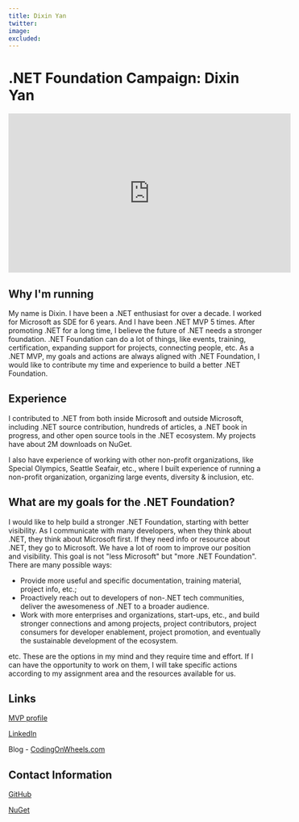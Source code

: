 ```yaml
---
title: Dixin Yan    
twitter: 
image: 
excluded:
---
```


# .NET Foundation Campaign: Dixin Yan

<iframe width="560" height="315" src="https://www.youtube.com/embed/PKfafM5DaM8" title="YouTube video player" frameborder="0" allow="accelerometer; autoplay; clipboard-write; encrypted-media; gyroscope; picture-in-picture" allowfullscreen></iframe>

## Why I'm running

My name is Dixin. I have been a .NET enthusiast for over a decade. I worked for Microsoft as SDE for 6 years. And I have been .NET MVP 5 times. After promoting .NET for a long time, I believe the future of .NET needs a stronger foundation. .NET Foundation can do a lot of things, like events, training, certification, expanding support for projects, connecting people, etc. As a .NET MVP, my goals and actions are always aligned with .NET Foundation, I would like to contribute my time and experience to build a better .NET Foundation.

## Experience

I contributed to .NET from both inside Microsoft and outside Microsoft, including .NET source contribution, hundreds of articles, a .NET book in progress, and other open source tools in the .NET ecosystem. My projects have about 2M downloads on NuGet.

I also have experience of working with other non-profit organizations, like Special Olympics, Seattle Seafair, etc., where I built experience of running a non-profit organization, organizing large events, diversity & inclusion, etc.

## What are my goals for the .NET Foundation?

I would like to help build a stronger .NET Foundation, starting with better visibility. As I communicate with many developers, when they think about .NET, they think about Microsoft first. If they need info or resource about .NET, they go to Microsoft. We have a lot of room to improve our position and visibility. This goal is not "less Microsoft" but "more .NET Foundation". There are many possible ways:

- Provide more useful and specific documentation, training material, project info, etc.;
- Proactively reach out to developers of non-.NET tech communities, deliver the awesomeness of .NET to a broader audience.
- Work with more enterprises and organizations, start-ups, etc., and build stronger connections and among projects, project contributors, project consumers for developer enablement, project promotion, and eventually the sustainable development of the ecosystem.

etc. These are the options in my mind and they require time and effort. If I can have the opportunity to work on them, I will take specific actions according to my assignment area and the resources available for us.

## Links

[MVP profile](http://mvp.microsoft.com/en-us/PublicProfile/4029229)

[LinkedIn](https://www.linkedin.com/in/dixin/)

Blog - [CodingOnWheels.com](CodingOnWheels.com)

## Contact Information

[GitHub](https://github.com/dixin)

[NuGet](https://www.nuget.org/profiles/dixin)
